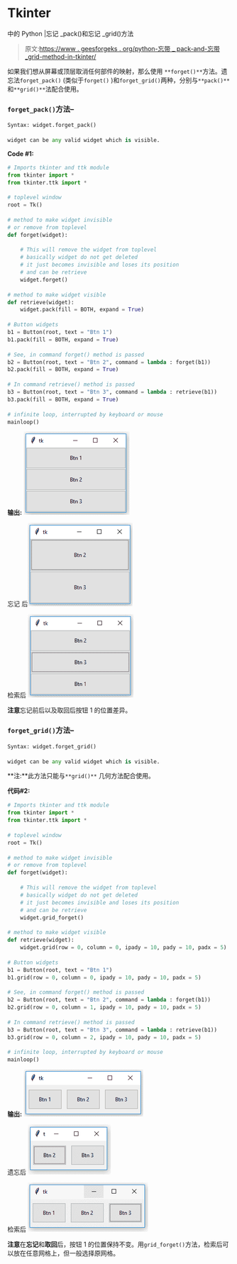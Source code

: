# Tkinter

中的 Python |忘记 _pack()和忘记 _grid()方法

> 原文:[https://www . geesforgeks . org/python-忘带 _ pack-and-忘带 _grid-method-in-tkinter/](https://www.geeksforgeeks.org/python-forget_pack-and-forget_grid-method-in-tkinter/)

如果我们想从屏幕或顶层取消任何部件的映射，那么使用 `**forget()**`方法。遗忘法``forget_pack()`` (类似于`forget()` )和`forget_grid()`两种，分别与`**pack()**`和`**grid()**`法配合使用。

### `forget_pack()`方法–

```py
Syntax: widget.forget_pack()

widget can be any valid widget which is visible.

```

**Code #1:**

```py
# Imports tkinter and ttk module
from tkinter import * 
from tkinter.ttk import *

# toplevel window
root = Tk()

# method to make widget invisible
# or remove from toplevel
def forget(widget):

    # This will remove the widget from toplevel
    # basically widget do not get deleted
    # it just becomes invisible and loses its position
    # and can be retrieve
    widget.forget()

# method to make widget visible
def retrieve(widget):
    widget.pack(fill = BOTH, expand = True)

# Button widgets
b1 = Button(root, text = "Btn 1")
b1.pack(fill = BOTH, expand = True)

# See, in command forget() method is passed
b2 = Button(root, text = "Btn 2", command = lambda : forget(b1))
b2.pack(fill = BOTH, expand = True)

# In command retrieve() method is passed
b3 = Button(root, text = "Btn 3", command = lambda : retrieve(b1))
b3.pack(fill = BOTH, expand = True)

# infinite loop, interrupted by keyboard or mouse
mainloop()
```

**输出:**
![forget_pack() method ](img/2ff4ad67296b0cf83b1a8d8c5ff249b6.png)

忘记
后![After forget](img/471717f005efbe0db8dc78a68f7eae83.png)

检索后
![After retrieval](img/cdd1273ee7072f080600b1886ce5d370.png)

**注意**忘记前后以及取回后按钮 1 的位置差异。

### `forget_grid()`方法–

```py
Syntax: widget.forget_grid()

widget can be any valid widget which is visible.

```

**注:**此方法只能与`**grid()**` 几何方法配合使用。

**代码#2:**

```py
# Imports tkinter and ttk module
from tkinter import *
from tkinter.ttk import *

# toplevel window
root = Tk()

# method to make widget invisible
# or remove from toplevel
def forget(widget):

    # This will remove the widget from toplevel
    # basically widget do not get deleted
    # it just becomes invisible and loses its position
    # and can be retrieve
    widget.grid_forget()

# method to make widget visible
def retrieve(widget):
    widget.grid(row = 0, column = 0, ipady = 10, pady = 10, padx = 5)

# Button widgets
b1 = Button(root, text = "Btn 1")
b1.grid(row = 0, column = 0, ipady = 10, pady = 10, padx = 5)

# See, in command forget() method is passed
b2 = Button(root, text = "Btn 2", command = lambda : forget(b1))
b2.grid(row = 0, column = 1, ipady = 10, pady = 10, padx = 5)

# In command retrieve() method is passed
b3 = Button(root, text = "Btn 3", command = lambda : retrieve(b1))
b3.grid(row = 0, column = 2, ipady = 10, pady = 10, padx = 5)

# infinite loop, interrupted by keyboard or mouse
mainloop()
```

**输出:**
![forget_grid() method](img/6974a46593e8112d3085af8f0984357d.png)

遗忘后
![After Forget](img/3ad485af183c5b1a775c5cd0e34c7f7e.png)

检索后
![After  Retrieval](img/b681469676b494fef806c64b535418f7.png)

**注意**在**忘记**和**取回**后，按钮 1 的位置保持不变。用`grid_forget()`方法，检索后可以放在任意网格上，但一般选择原网格。